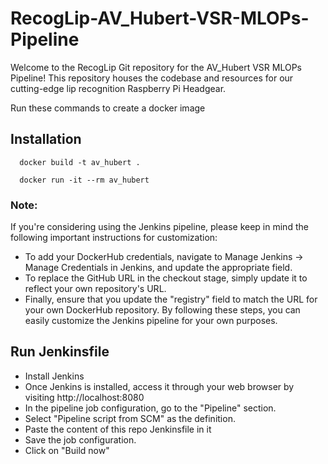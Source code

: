 # RecogLip-AV_Hubert-VSR-MLOPs-Pipeline
Welcome to the RecogLip Git repository for the AV_Hubert VSR MLOPs Pipeline! This repository houses the codebase and resources for our cutting-edge lip recognition Raspberry Pi Headgear.


Run these commands to create a docker image



## Installation

```
  docker build -t av_hubert .

  docker run -it --rm av_hubert
```
    
### Note:
If you're considering using the Jenkins pipeline, please keep in mind the following important instructions for customization:
- To add your DockerHub credentials, navigate to Manage Jenkins → Manage Credentials in Jenkins, and update the appropriate field.
- To replace the GitHub URL in the checkout stage, simply update it to reflect your own repository's URL.
- Finally, ensure that you update the "registry" field to match the URL for your own DockerHub repository.
By following these steps, you can easily customize the Jenkins pipeline for your own purposes.

## Run Jenkinsfile
- Install Jenkins
- Once Jenkins is installed, access it through your web browser by visiting http://localhost:8080 
- In the pipeline job configuration, go to the "Pipeline" section.
- Select "Pipeline script from SCM" as the definition.
- Paste the content of this repo Jenkinsfile in it
- Save the job configuration.
- Click on "Build now"
